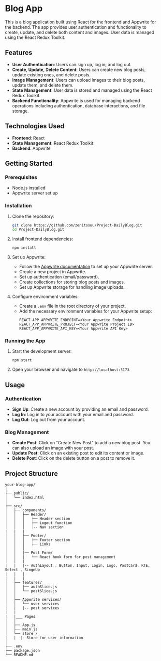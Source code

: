 # Blog App

This is a blog application built using React for the frontend and Appwrite for the backend. The app provides user authentication and functionality to create, update, and delete both content and images. User data is managed using the React Redux Toolkit.

## Features

- **User Authentication**: Users can sign up, log in, and log out.
- **Create, Update, Delete Content**: Users can create new blog posts, update existing ones, and delete posts.
- **Image Management**: Users can upload images to their blog posts, update them, and delete them.
- **State Management**: User data is stored and managed using the React Redux Toolkit.
- **Backend Functionality**: Appwrite is used for managing backend operations including authentication, database interactions, and file storage.

## Technologies Used

- **Frontend**: React
- **State Management**: React Redux Toolkit
- **Backend**: Appwrite

## Getting Started

### Prerequisites

- Node.js installed
- Appwrite server set up

### Installation

1. Clone the repository:
    ```sh
    git clone https://github.com/zenitssuu/Project-DailyBlog.git
    cd Project-DailyBlog.git
    ```

2. Install frontend dependencies:
    ```sh
    npm install
    ```

3. Set up Appwrite:
    - Follow the [Appwrite documentation](https://appwrite.io/docs) to set up your Appwrite server.
    - Create a new project in Appwrite.
    - Set up authentication (email/password).
    - Create collections for storing blog posts and images.
    - Set up Appwrite storage for handling image uploads.

4. Configure environment variables:
    - Create a `.env` file in the root directory of your project.
    - Add the necessary environment variables for your Appwrite setup:
        ```
        REACT_APP_APPWRITE_ENDPOINT=<Your Appwrite Endpoint>
        REACT_APP_APPWRITE_PROJECT=<Your Appwrite Project ID>
        REACT_APP_APPWRITE_API_KEY=<Your Appwrite API Key>
        ```

### Running the App

1. Start the development server:
    ```sh
    npm start
    ```

2. Open your browser and navigate to `http://localhost:5173`.

## Usage

### Authentication

- **Sign Up**: Create a new account by providing an email and password.
- **Log In**: Log in to your account with your email and password.
- **Log Out**: Log out from your account.

### Blog Management

- **Create Post**: Click on "Create New Post" to add a new blog post. You can also upload an image with your post.
- **Update Post**: Click on an existing post to edit its content or image.
- **Delete Post**: Click on the delete button on a post to remove it.


## Project Structure

```plaintext
your-blog-app/
│
├── public/
│   └── index.html
│
├── src/
│   ├── components/
│   │   ├── Header/
│   │   │   ├── Header section
│   │   │   ├── Logout function
│   │   │   |-- Nav section  
|   |   |
│   │   ├── Footer/
│   │   │   ├── Footer section
│   │   │   ├── Links 
│   │   │   
│   │   |── Post Form/
│   │   |   └── React hook form for post management
│   │   |
|   |   |-- AuthLayout , Button, Input, Login, Logo, PostCard, RTE, Select , SingnUp
|   |   |
|   |   |
│   ├── features/
│   │   ├── authSlice.js
│   │   └── postSlice.js
│   │
│   ├── Appwrite services/
│   │   └── user services
|   |   |-- post services 
|   |
|   |___ Pages
│   │ 
│   ├── App.js
│   ├── main.js
│   └── store /
|   |  |- Store for user information
│
├── .env
├── package.json
└── README.md
